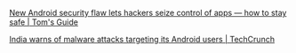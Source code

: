 
[New Android security flaw lets hackers seize control of apps — how to stay safe | Tom's Guide](https://www.tomsguide.com/computing/malware-adware/new-android-security-flaw-lets-hackers-seize-control-of-apps-uninstall-these-immediately)

[India warns of malware attacks targeting its Android users | TechCrunch](https://techcrunch.com/2023/09/05/india-advisory-dogerat-malware-android-users/)
